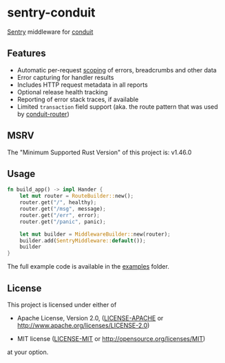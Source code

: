 sentry-conduit
==============================================================================

[Sentry] middleware for [conduit]

[Sentry]: https://sentry.io/
[conduit]: https://github.com/conduit-rust/conduit


Features
------------------------------------------------------------------------------

- Automatic per-request [scoping](https://develop.sentry.dev/sdk/unified-api/#scope)
  of errors, breadcrumbs and other data
- Error capturing for handler results
- Includes HTTP request metadata in all reports
- Optional release health tracking
- Reporting of error stack traces, if available
- Limited `transaction` field support (aka. the route pattern that was used by [conduit-router])

[conduit-router]: https://github.com/conduit-rust/conduit/tree/master/conduit-router


MSRV
------------------------------------------------------------------------------

The "Minimum Supported Rust Version" of this project is: v1.46.0


Usage
------------------------------------------------------------------------------

```rust
fn build_app() -> impl Hander {
    let mut router = RouteBuilder::new();
    router.get("/", healthy);
    router.get("/msg", message);
    router.get("/err", error);
    router.get("/panic", panic);

    let mut builder = MiddlewareBuilder::new(router);
    builder.add(SentryMiddleware::default());
    builder
}
```

The full example code is available in the [examples](examples/basic.rs) folder.


License
------------------------------------------------------------------------------

This project is licensed under either of

- Apache License, Version 2.0, ([LICENSE-APACHE](LICENSE-APACHE) or
  <http://www.apache.org/licenses/LICENSE-2.0>)

- MIT license ([LICENSE-MIT](LICENSE-MIT) or
  <http://opensource.org/licenses/MIT>)

at your option.
